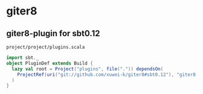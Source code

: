 # giter8

## giter8-plugin for sbt0.12

`project/project/plugins.scala`

```scala
import sbt._
object PluginDef extends Build {
  lazy val root = Project("plugins", file(".")) dependsOn(
    ProjectRef(uri("git://github.com/xuwei-k/giter8#sbt0.12"), "giter8-plugin")
  )
}
```
